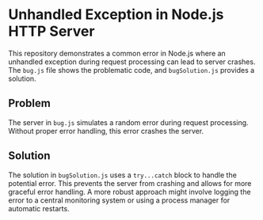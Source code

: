 # Unhandled Exception in Node.js HTTP Server

This repository demonstrates a common error in Node.js where an unhandled exception during request processing can lead to server crashes.  The `bug.js` file shows the problematic code, and `bugSolution.js` provides a solution.

## Problem

The server in `bug.js` simulates a random error during request processing.  Without proper error handling, this error crashes the server.

## Solution

The solution in `bugSolution.js` uses a `try...catch` block to handle the potential error. This prevents the server from crashing and allows for more graceful error handling.  A more robust approach might involve logging the error to a central monitoring system or using a process manager for automatic restarts.
